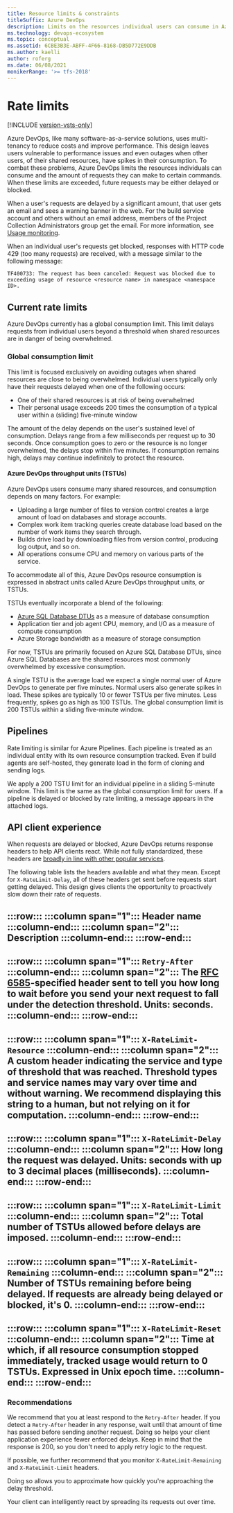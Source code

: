```yaml
---
title: Resource limits & constraints  
titleSuffix: Azure DevOps 
description: Limits on the resources individual users can consume in Azure DevOps, and the number of work item tracking requests they can make 
ms.technology: devops-ecosystem
ms.topic: conceptual
ms.assetid: 6CBE3B3E-ABFF-4F66-8168-DB5D772E9DDB  
ms.author: kaelli
author: roferg
ms.date: 06/08/2021
monikerRange: '>= tfs-2018'
---
```


<!--- Supports FWLINK: https://go.microsoft.com/fwlink/?LinkId=692096 -->

# Rate limits

[!INCLUDE [version-vsts-only](../../includes/version-vsts-only.md)]

Azure DevOps, like many software-as-a-service solutions, uses multi-tenancy to reduce costs and improve performance. This design leaves users vulnerable to performance issues and even outages when other users, of their shared resources, have spikes in their consumption.
To combat these problems, Azure DevOps limits the resources individuals can consume and the amount of requests they can make to certain commands.
When these limits are exceeded, future requests may be either delayed or blocked.

When a user's requests are delayed by a significant amount, that user gets an email and sees a warning banner in the web.
For the build service account and others without an email address, members of the Project Collection Administrators group get the email.
For more information, see [Usage monitoring](../../organizations/accounts/usage-monitoring.md).

When an individual user's requests get blocked, responses with HTTP code 429 (too many requests) are received, with a message similar to the following message:

```TF400733: The request has been canceled: Request was blocked due to exceeding usage of resource <resource name> in namespace <namespace ID>.```

## Current rate limits

Azure DevOps currently has a global consumption limit.
This limit delays requests from individual users beyond a threshold when shared resources are in danger of being overwhelmed.

### Global consumption limit

This limit is focused exclusively on avoiding outages when shared resources are close to being overwhelmed.
Individual users typically only have their requests delayed when one of the following occurs:

- One of their shared resources is at risk of being overwhelmed
- Their personal usage exceeds 200 times the consumption of a typical user within a (sliding) five-minute window

The amount of the delay depends on the user's sustained level of consumption.
Delays range from a few milliseconds per request up to 30 seconds.
Once consumption goes to zero or the resource is no longer overwhelmed, the delays stop within five minutes.
If consumption remains high, delays may continue indefinitely to protect the resource.

#### Azure DevOps throughput units (TSTUs)  

Azure DevOps users consume many shared resources, and consumption depends on many factors. For example:

- Uploading a large number of files to version control creates a large amount of load on databases and storage accounts.
- Complex work item tracking queries create database load based on the number of work items they search through.
- Builds drive load by downloading files from version control, producing log output, and so on.
- All operations consume CPU and memory on various parts of the service.

To accommodate all of this, Azure DevOps resource consumption is expressed in abstract units called Azure DevOps throughput units, or TSTUs.  

TSTUs eventually incorporate a blend of the following:

- [Azure SQL Database DTUs](/azure/azure-sql/database/purchasing-models) as a measure of database consumption
- Application tier and job agent CPU, memory, and I/O as a measure of compute consumption
- Azure Storage bandwidth as a measure of storage consumption  

For now, TSTUs are primarily focused on Azure SQL Database DTUs, since Azure SQL Databases are the shared resources most commonly overwhelmed by excessive consumption.

A single TSTU is the average load we expect a single normal user of Azure DevOps to generate per five minutes.
Normal users also generate spikes in load.
These spikes are typically 10 or fewer TSTUs per five minutes.
Less frequently, spikes go as high as 100 TSTUs.
The global consumption limit is 200 TSTUs within a sliding five-minute window.

## Pipelines

Rate limiting is similar for Azure Pipelines.
Each pipeline is treated as an individual entity with its own resource consumption tracked.
Even if build agents are self-hosted, they generate load in the form of cloning and sending logs.

We apply a 200 TSTU limit for an individual pipeline in a sliding 5-minute window. This limit is the same as the global consumption limit for users.
If a pipeline is delayed or blocked by rate limiting, a message appears in the attached logs.

<!---
### Work item tracking request limits

This limit restricts individual users to 5,000 work item tracking (WIT) commands per hour per organization. When this rate is exceeded, additional WIT commands will be blocked. When
the user falls back below this rate, the blocking will stop. It is important to note that the hour window is a sliding window.

To avoid disruption of existing applications, the following commands are temporarily added to an allow list:

- ```GetWorkItem```
- ```PageWorkitemsById```

To avoid hitting these limits, we recommend:

- Using the reporting APIs (Work item revisions and Work item links) instead of GetWorkItem and PageWorkitemsById.
- Saving work item changes in batches, rather than one at a time.
- Reducing the frequency of running applications which make many WIT requests.

As discussed above, we expect to add additional rate limits over time. And we always reserve the right to slow down or block usage which we believe to be abusive.  

-->

## API client experience

When requests are delayed or blocked, Azure DevOps returns response headers to help API clients react.
While not fully standardized, these headers are [broadly in line with other popular services](https://stackoverflow.com/questions/16022624/examples-of-http-api-rate-limiting-http-response-headers).

The following table lists the headers available and what they mean.
Except for `X-RateLimit-Delay`, all of these headers get sent before requests start getting delayed.
This design gives clients the opportunity to proactively slow down their rate of requests.

:::row:::
   :::column span="1":::
      **Header name** 
   :::column-end:::
   :::column span="2":::
      **Description**
   :::column-end:::
:::row-end:::
---
:::row:::
   :::column span="1":::
      `Retry-After`
   :::column-end:::
   :::column span="2":::
       The [RFC 6585](https://tools.ietf.org/html/rfc6585#section-4")-specified header sent to tell you how long to wait before you send your next request to fall under the detection threshold. Units: seconds.
   :::column-end:::
:::row-end:::
---
:::row:::
   :::column span="1":::
      `X-RateLimit-Resource`
   :::column-end:::
   :::column span="2":::
       A custom header indicating the service and type of threshold that was reached. Threshold types and service names may vary over time and without warning. We recommend displaying this string to a human, but not relying on it for computation.
   :::column-end:::
:::row-end:::
---
:::row:::
   :::column span="1":::
      `X-RateLimit-Delay`
   :::column-end:::
   :::column span="2":::
       How long the request was delayed. Units: seconds with up to 3 decimal places (milliseconds). 
   :::column-end:::
:::row-end:::
---
:::row:::
   :::column span="1":::
      `X-RateLimit-Limit`
   :::column-end:::
   :::column span="2":::
       Total number of TSTUs allowed before delays are imposed.
   :::column-end:::
:::row-end:::
---
:::row:::
   :::column span="1":::
      `X-RateLimit-Remaining`
   :::column-end:::
   :::column span="2":::
       Number of TSTUs remaining before being delayed. If requests are already being delayed or blocked, it's 0.
   :::column-end:::
:::row-end:::
---
:::row:::
   :::column span="1":::
       `X-RateLimit-Reset`
   :::column-end:::
   :::column span="2":::
       Time at which, if all resource consumption stopped immediately, tracked usage would return to 0 TSTUs. Expressed in Unix epoch time.
   :::column-end:::
:::row-end:::
---

### Recommendations

We recommend that you at least respond to the `Retry-After` header. If you detect a `Retry-After` header in any response, wait until that amount of time has passed before sending another request. Doing so helps your client application experience fewer enforced delays. Keep in mind that the response is 200, so you don't need to apply retry logic to the request.

If possible, we further recommend that you monitor `X-RateLimit-Remaining` and `X-RateLimit-Limit` headers.

Doing so allows you to approximate how quickly you're approaching the delay threshold.

Your client can intelligently react by spreading its requests out over time.
